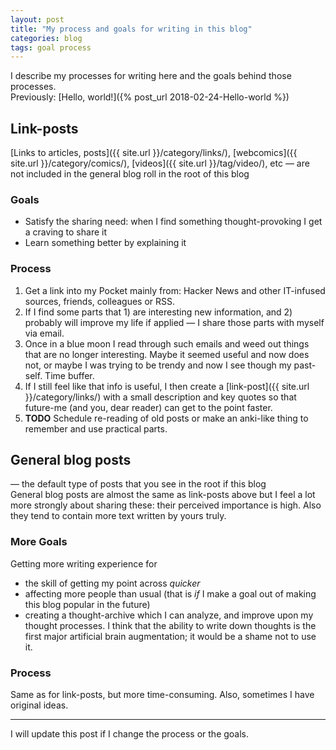 ```yaml
---
layout: post
title: "My process and goals for writing in this blog"
categories: blog
tags: goal process
---
```


I describe my processes for writing here and the goals behind those processes.  
Previously: [Hello, world!]({% post_url 2018-02-24-Hello-world %})

## Link-posts 
[Links to articles, posts]({{ site.url }}/category/links/), [webcomics]({{ site.url }}/category/comics/), [videos]({{ site.url }}/tag/video/), etc
— are not included in the general blog roll in the root of this blog

### Goals
* Satisfy the sharing need: when I find something thought-provoking I get a craving to share it
* Learn something better by explaining it

### Process
1. Get a link into my Pocket mainly from: Hacker News and other IT-infused sources, friends, colleagues or RSS.
1. If I find some parts that 1) are interesting new information, and 2) probably will improve my life if applied — I share those parts with myself via email.
1. Once in a blue moon I read through such emails and weed out things that are no longer interesting. Maybe it seemed useful and now does not, or maybe I was trying to be trendy and now I see though my past-self. Time buffer.
1. If I still feel like that info is useful, I then create a [link-post]({{ site.url }}/category/links/) with a small description and key quotes so that future-me (and you, dear reader) can get to the point faster.
1. **TODO** Schedule re-reading of old posts or make an anki-like thing to remember and use practical parts.


## General blog posts
— the default type of posts that you see in the root if this blog  
General blog posts are almost the same as link-posts above but I feel a lot more strongly about sharing these: their perceived importance is high. Also they tend to contain more text written by yours truly.

### More Goals
Getting more writing experience for
* the skill of getting my point across _quicker_
* affecting more people than usual (that is _if_ I make a goal out of making this blog popular in the future)
* creating a thought-archive which I can analyze, and improve upon my thought processes. I think that the ability to write down thoughts is the first major artificial brain augmentation; it would be a shame not to use it.

### Process
Same as for link-posts, but more time-consuming. Also, sometimes I have original ideas.  
  

-----------------

I will update this post if I change the process or the goals.